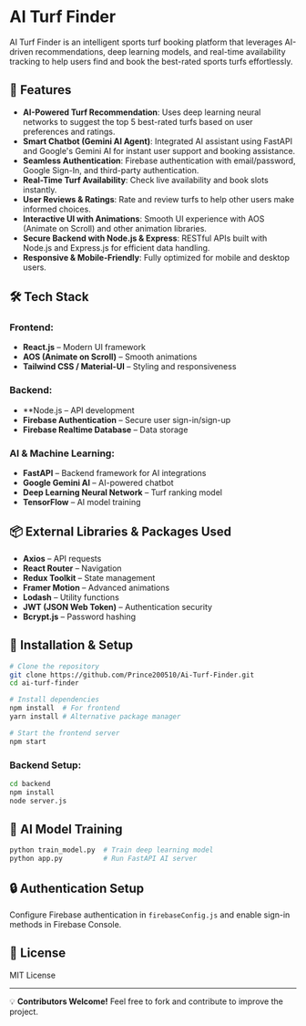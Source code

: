 # AI Turf Finder

AI Turf Finder is an intelligent sports turf booking platform that leverages AI-driven recommendations, deep learning models, and real-time availability tracking to help users find and book the best-rated sports turfs effortlessly.

## 🚀 Features
- **AI-Powered Turf Recommendation**: Uses deep learning neural networks to suggest the top 5 best-rated turfs based on user preferences and ratings.
- **Smart Chatbot (Gemini AI Agent)**: Integrated AI assistant using FastAPI and Google's Gemini AI for instant user support and booking assistance.
- **Seamless Authentication**: Firebase authentication with email/password, Google Sign-In, and third-party authentication.
- **Real-Time Turf Availability**: Check live availability and book slots instantly.
- **User Reviews & Ratings**: Rate and review turfs to help other users make informed choices.
- **Interactive UI with Animations**: Smooth UI experience with AOS (Animate on Scroll) and other animation libraries.
- **Secure Backend with Node.js & Express**: RESTful APIs built with Node.js and Express.js for efficient data handling.
- **Responsive & Mobile-Friendly**: Fully optimized for mobile and desktop users.

## 🛠 Tech Stack
### Frontend:
- **React.js** – Modern UI framework
- **AOS (Animate on Scroll)** – Smooth animations
- **Tailwind CSS / Material-UI** – Styling and responsiveness

### Backend:
- **Node.js – API development
- **Firebase Authentication** – Secure user sign-in/sign-up
- **Firebase Realtime Database** – Data storage

### AI & Machine Learning:
- **FastAPI** – Backend framework for AI integrations
- **Google Gemini AI** – AI-powered chatbot
- **Deep Learning Neural Network** – Turf ranking model
- **TensorFlow** – AI model training

## 📦 External Libraries & Packages Used
- **Axios** – API requests
- **React Router** – Navigation
- **Redux Toolkit** – State management
- **Framer Motion** – Advanced animations
- **Lodash** – Utility functions
- **JWT (JSON Web Token)** – Authentication security
- **Bcrypt.js** – Password hashing

## 📌 Installation & Setup
```sh
# Clone the repository
git clone https://github.com/Prince200510/Ai-Turf-Finder.git
cd ai-turf-finder

# Install dependencies
npm install  # For frontend
yarn install # Alternative package manager

# Start the frontend server
npm start
```

### Backend Setup:
```sh
cd backend
npm install
node server.js
```

## 🚀 AI Model Training
```sh
python train_model.py  # Train deep learning model
python app.py          # Run FastAPI AI server
```

## 🔒 Authentication Setup
Configure Firebase authentication in `firebaseConfig.js` and enable sign-in methods in Firebase Console.

## 📜 License
MIT License

---
💡 **Contributors Welcome!** Feel free to fork and contribute to improve the project.
